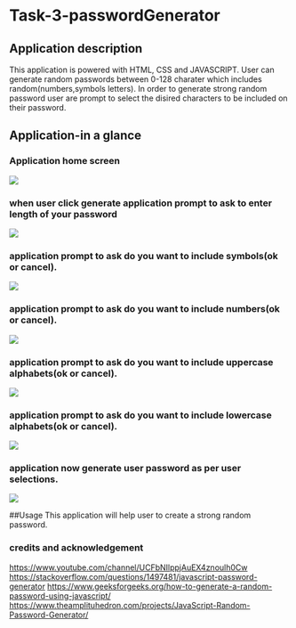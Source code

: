 # Task-3-passwordGenerator
## Application description
This application is powered with HTML, CSS and JAVASCRIPT.
User can generate random passwords between 0-128 charater which includes random(numbers,symbols letters).
In order to generate strong random password user are prompt to select the disired characters to be included on their password.
## Application-in a glance

### Application home screen
![](images/passwordGenerator-1.JPG)
### when user click generate application prompt to ask to enter length of your password
![](images/passwordGenerator-2.JPG)
### application prompt to ask do you want to include symbols(ok or cancel).
![](images/passwordGenerator-3.JPG)
### application prompt to ask do you want to include numbers(ok or cancel).
![](images/passwordGenerator-4.JPG)
### application prompt to ask do you want to include uppercase alphabets(ok or cancel).
![](images/passwordGenerator-5.JPG)
### application prompt to ask do you want to include lowercase alphabets(ok or cancel).
![](images/passwordGenerator-6.JPG)
### application now generate user password as per user selections.
![](images/passwordGenerator-7.JPG)

##Usage
This application will help user to create a strong random password.

### credits and acknowledgement 
https://www.youtube.com/channel/UCFbNIlppjAuEX4znoulh0Cw
https://stackoverflow.com/questions/1497481/javascript-password-generator
https://www.geeksforgeeks.org/how-to-generate-a-random-password-using-javascript/
https://www.theamplituhedron.com/projects/JavaScript-Random-Password-Generator/
